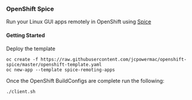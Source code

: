 ### OpenShift Spice

Run your Linux GUI apps remotely in OpenShift using [Spice](https://www.spice-space.org)


#### Getting Started

Deploy the template

```
oc create -f https://raw.githubusercontent.com/jcpowermac/openshift-spice/master/openshift-template.yaml
oc new-app --template spice-remoting-apps
```

Once the OpenShift BuildConfigs are complete run the following:

```
./client.sh
```



